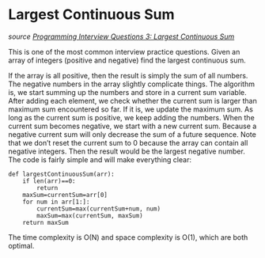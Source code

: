 # Largest Continuous Sum

_source [Programming Interview Questions 3: Largest Continuous Sum](http://www.ardendertat.com/2011/09/24/programming-interview-questions-3-largest-continuous-sum/)_

This is one of the most common interview practice questions. Given an array of integers (positive and negative) find the largest continuous sum.

If the array is all positive, then the result is simply the sum of all numbers. The negative numbers in the array slightly complicate things. The algorithm is, we start summing up the numbers and store in a current sum variable. After adding each element, we check whether the current sum is larger than maximum sum encountered so far. If it is, we update the maximum sum. As long as the current sum is positive, we keep adding the numbers. When the current sum becomes negative, we start with a new current sum. Because a negative current sum will only decrease the sum of a future sequence. Note that we don’t reset the current sum to 0 because the array can contain all negative integers. Then the result would be the largest negative number. The code is fairly simple and will make everything clear:

```
def largestContinuousSum(arr):
    if len(arr)==0:
        return
    maxSum=currentSum=arr[0]
    for num in arr[1:]:
        currentSum=max(currentSum+num, num)
        maxSum=max(currentSum, maxSum)
    return maxSum
```

The time complexity is O(N) and space complexity is O(1), which are both optimal.
